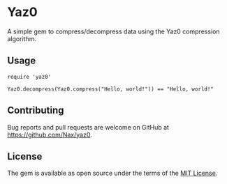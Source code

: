 # Yaz0

A simple gem to compress/decompress data using the Yaz0 compression algorithm.

## Usage

    require 'yaz0'

    Yaz0.decompress(Yaz0.compress("Hello, world!")) == "Hello, world!"

## Contributing

Bug reports and pull requests are welcome on GitHub at https://github.com/Nax/yaz0.


## License

The gem is available as open source under the terms of the [MIT License](https://opensource.org/licenses/MIT).
